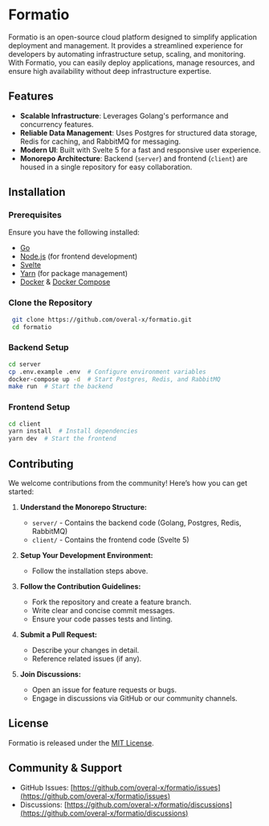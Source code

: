 # Formatio

Formatio is an open-source cloud platform designed to simplify application deployment and management. It provides a streamlined experience for developers by automating infrastructure setup, scaling, and monitoring. With Formatio, you can easily deploy applications, manage resources, and ensure high availability without deep infrastructure expertise.

## Features

- **Scalable Infrastructure**: Leverages Golang's performance and concurrency features.
- **Reliable Data Management**: Uses Postgres for structured data storage, Redis for caching, and RabbitMQ for messaging.
- **Modern UI**: Built with Svelte 5 for a fast and responsive user experience.
- **Monorepo Architecture**: Backend (`server`) and frontend (`client`) are housed in a single repository for easy collaboration.

## Installation

### Prerequisites
Ensure you have the following installed:

- [Go](https://go.dev/dl/)
- [Node.js](https://nodejs.org/en/download/) (for frontend development)
- [Svelte](https://svelte.dev/)
- [Yarn](https://yarnpkg.com/getting-started/install) (for package management)
- [Docker](https://www.docker.com/) & [Docker Compose](https://docs.docker.com/compose/install/)

### Clone the Repository
```sh
 git clone https://github.com/overal-x/formatio.git
 cd formatio
```

### Backend Setup
```sh
cd server
cp .env.example .env  # Configure environment variables
docker-compose up -d  # Start Postgres, Redis, and RabbitMQ
make run  # Start the backend
```

### Frontend Setup
```sh
cd client
yarn install  # Install dependencies
yarn dev  # Start the frontend
```

## Contributing

We welcome contributions from the community! Here’s how you can get started:

1. **Understand the Monorepo Structure:**
   - `server/` - Contains the backend code (Golang, Postgres, Redis, RabbitMQ)
   - `client/` - Contains the frontend code (Svelte 5)

2. **Setup Your Development Environment:**
   - Follow the installation steps above.

3. **Follow the Contribution Guidelines:**
   - Fork the repository and create a feature branch.
   - Write clear and concise commit messages.
   - Ensure your code passes tests and linting.

4. **Submit a Pull Request:**
   - Describe your changes in detail.
   - Reference related issues (if any).

5. **Join Discussions:**
   - Open an issue for feature requests or bugs.
   - Engage in discussions via GitHub or our community channels.

## License
Formatio is released under the [MIT License](LICENSE).

## Community & Support
- GitHub Issues: [https://github.com/overal-x/formatio/issues](https://github.com/overal-x/formatio/issues)
- Discussions: [https://github.com/overal-x/formatio/discussions](https://github.com/overal-x/formatio/discussions)

